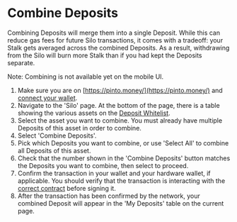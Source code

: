 # Combine Deposits

Combining Deposits will merge them into a single Deposit. While this can reduce gas fees for future Silo transactions, it comes with a tradeoff: your Stalk gets averaged across the combined Deposits. As a result, withdrawing from the Silo will burn more Stalk than if you had kept the Deposits separate.

Note: Combining is not available yet on the mobile UI.

1. Make sure you are on [https://pinto.money/](https://pinto.money/) and [connect your wallet](../getting-started/connect-to-pinto.md).
2. Navigate to the 'Silo' page. At the bottom of the page, there is a table showing the various assets on the [Deposit Whitelist](../../farm/silo.md#deposit-whitelist).
3. Select the asset you want to combine. You must already have multiple Deposits of this asset in order to combine.
4. Select 'Combine Deposits'.
5. Pick which Deposits you want to combine, or use 'Select All' to combine all Deposits of this asset.
6. Check that the number shown in the 'Combine Deposits' button matches the Deposits you want to combine, then select to proceed.
7. Confirm the transaction in your wallet and your hardware wallet, if applicable. You should verify that the transaction is interacting with the [correct contract](../../resources/contracts.md) before signing it.
8. After the transaction has been confirmed by the network, your combined Deposit will appear in the 'My Deposits' table on the current page.
